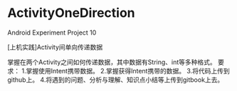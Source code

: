 # ActivityOneDirection
Android Experiment Project 10

[上机实践]Activity间单向传递数据

掌握在两个Activity之间如何传递数据，其中数据有String、int等多种格式。
要求：
1.掌握使用Intent携带数据。
2.掌握获得Intent携带的数据。
3.将代码上传到github上。
4.将遇到的问题、分析与理解、知识点小结等上传到gitbook上去。

